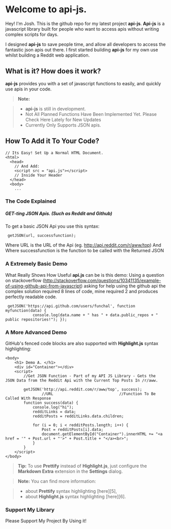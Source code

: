 Welcome to api-js.
===================


Hey! I'm Josh. This is the github repo for my latest project **api-js**. **Api-js** is a javascript library built for people who want to access apis without writing complex scripts for days.

I designed **api-js** to save people time, and allow all developers to access the fantastic json apis out there. I first started building **api-js** for my own use whilst building a Reddit web application.

What is it? How does it work?
-------------

**api-js** provides you with a set of javascript functions to easily, and quickly use apis in your code.

> **Note:**

> - **api-js** is still in development.
> - Not All Planned Functions Have Been Implemented Yet. Please Check Here Lately for New Updates
> - Currently Only Supports JSON apis.

How To Add it To Your Code?
-------------

```
// Its Easy! Set Up a Normal HTML Document.
<html>
  <head>
    // And Add:
    <script src = "api.js"></script>
    // Inside Your Header
  </head>
  <body>
    ...
```

### The Code Explained
##### GET-ting JSON Apis. (Such as Reddit and Github)
  To get a basic JSON Api you use this syntax:
  ```
   getJSON(url, successfunction);
   ```
  Where URL is the URL of the Api (eg. http://api.reddit.com/r/aww/top)
  And Where successfunction is the function to be called with the Returned JSON

### A Extremely Basic Demo

What Really Shows How Useful **api.js** can be is this demo:
  Using a question on stackoverflow (http://stackoverflow.com/questions/10341135/example-of-using-github-api-from-javascript) asking for help using the github api the complex solution required 8 lines of code, mine required 2 and produces perfectly readable code.
```
 getJSON('https://api.github.com/users/funchal', function myfunction(data) {
            console.log(data.name + " has " + data.public_repos + " public repositories!"); });
```

### A More Advanced Demo

GitHub's fenced code blocks are also supported with **Highlight.js** syntax highlighting:

```
<body>
    <h1> Demo A. </h1>
    <div id="Container"></div>
    <script>
        //Get JSON Function - Part of my API JS Library - Gets the JSON Data from the Reddit Api with the Current Top Posts In /r/aww.

        getJSON('http://api.reddit.com/r/aww/top', success);
                //URL                             //Function To Be Called With Response
        function success(data) {
            console.log("hi");
            redditLinks = data;
            redditPosts = redditLinks.data.children;

            for (i = 0; i < redditPosts.length; i++) {
                Post = redditPosts[i].data;
                document.getElementById("Container").innerHTML += "<a href = '" + Post.url + "'>" + Post.title + "</a><br>";
            }
        }
    </script>
</body>
```
> **Tip:** To use **Prettify** instead of **Highlight.js**, just configure the **Markdown Extra** extension in the <i class="icon-cog"></i> **Settings** dialog.

> **Note:** You can find more information:

> - about **Prettify** syntax highlighting [here][5],
> - about **Highlight.js** syntax highlighting [here][6].


### Support My Library

Please Support My Project By Using it!

